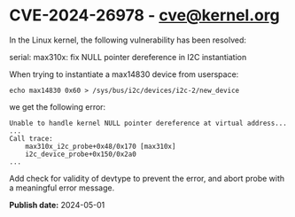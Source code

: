 # CVE-2024-26978 - cve@kernel.org

In the Linux kernel, the following vulnerability has been resolved:

serial: max310x: fix NULL pointer dereference in I2C instantiation

When trying to instantiate a max14830 device from userspace:

    echo max14830 0x60 > /sys/bus/i2c/devices/i2c-2/new_device

we get the following error:

    Unable to handle kernel NULL pointer dereference at virtual address...
    ...
    Call trace:
        max310x_i2c_probe+0x48/0x170 [max310x]
        i2c_device_probe+0x150/0x2a0
    ...

Add check for validity of devtype to prevent the error, and abort probe
with a meaningful error message.

**Publish date:** 2024-05-01
